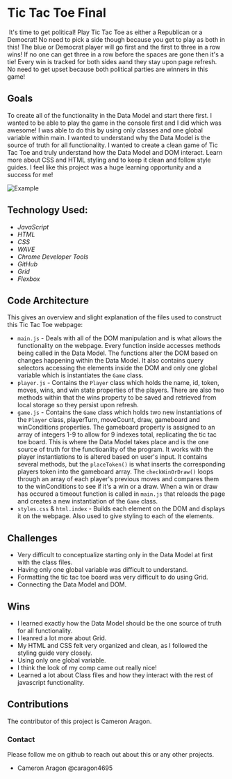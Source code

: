 # Tic Tac Toe Final
​​​
It's time to get political! Play Tic Tac Toe as either a Republican or a Democrat! No need to pick a side though because you get to play as both in this! The blue or Democrat player will go first and the first to three in a row wins! If no one can get three in a row before the spaces are gone then it's a tie! Every win is tracked for both sides aand they stay upon page refresh. No need to get upset because both political parties are winners in this game!

## Goals 
To create all of the functionality in the Data Model and start there first. I wanted to be able to play the game in the console first and I did which was awesome! I was able to do this by using only classes and one global variable within main. I wanted to understand why the Data Model is the source of truth for all functionality. I wanted to create a clean game of Tic Tac Toe and truly understand how the Data Model and DOM interact. Learn more about CSS and HTML styling and to keep it clean and follow style guides. I feel like this project was a huge learning opportunity and a success for me!

![Example](https://i.gyazo.com/b113d6d94cbbfddbc3ac5e73b62a19b9.jpg)

## Technology Used:
- *JavaScript*
- *HTML*
- *CSS*
- *WAVE*
- *Chrome Developer Tools*
- *GitHub*
- *Grid*
- *Flexbox*

## Code Architecture 

This gives an overview and slight explanation of the files used to construct this Tic Tac Toe webpage: 

- `main.js` - Deals with all of the DOM manipulation and is what allows the functionality on the webpage. Every function inside accesses methods being called in the Data Model. The functions alter the DOM based on changes happening within the Data Model. It also contains query selectors accessing the elements inside the DOM and only one global variable which is instantiates the `Game` class.
- `player.js` - Contains the `Player` class which holds the name, id, token, moves, wins, and win state properties of the players. There are also two methods within that the wins property to be saved and retrieved from local storage so they persist upon refresh.
- `game.js` - Contains the `Game` class which holds two new instantiations of the `Player` class, playerTurn, moveCount, draw, gameboard and winConditions properties. The gameboard property is assigned to an array of integers 1-9 to allow for 9 indexes total, replicating the tic tac toe board. This is where the Data Model takes place and is the one source of truth for the functioanlity of the program. It works with the player instantiations to is altered based on user's input. It contains several methods, but the `placeToken()` is what inserts the corresponding players token into the gameboard array. The `checkWinOrDraw()` loops through an array of each player's previous moves and compares them to the winConditions to see if it's a win or a draw. When a win or draw has occured a timeout function is called in `main.js` that reloads the page and creates a new instantiation of the `Game` class.
- `styles.css` & `html.index` - Builds each element on the DOM and displays it on the webpage. Also used to give styling to each of the elements.

## Challenges
- Very difficult to conceptualize starting only in the Data Model at first with the class files.
- Having only one global variable was difficult to understand.
- Formatting the tic tac toe board was very difficult to do using Grid. 
- Connecting the Data Model and DOM.

## Wins
- I learned exactly how the Data Model should be the one source of truth for all functionality.
- I leanred a lot more about Grid.
- My HTML and CSS felt very organized and clean, as I followed the styling guide very closely.
- Using only one global variable.
- I think the look of my comp came out really nice!
- Learned a lot about Class files and how they interact with the rest of javascript functionality.

## Contributions
The contributor of this project is Cameron Aragon.

### Contact
Please follow me on github to reach out about this or any other projects.
- Cameron Aragon @caragon4695
